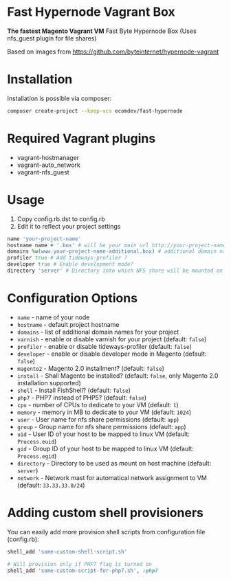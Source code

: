 # Fast Hypernode Vagrant Box

**The fastest Magento Vagrant VM**
Fast Byte Hypernode Box (Uses nfs_guest plugin for file shares)

Based on images from https://github.com/byteinternet/hypernode-vagrant

# Installation

Installation is possible via composer:

```bash
composer create-project --keep-vcs ecomdev/fast-hypernode
```



# Required Vagrant plugins

* vagrant-hostmanager 
* vagrant-auto_network
* vagrant-nfs_guest


# Usage

1. Copy config.rb.dst to config.rb
2. Edit it to reflect your project settings
```ruby
name 'your-project-name'
hostname name + '.box' # will be your main url http://your-project-name.box/
domains %w(www.your-project-name-additional.box) # additional domain names separated by space
profiler true # Add tideways-profiler ?
developer true # Enable development mode?
directory 'server' # Directory into which NFS share will be mounted on your host
```

# Configuration Options

* `name` - name of your node
* `hostname` - default project hostname
* `domains` - list of additional domain names for your project 
* `varnish` - enable or disable varnish for your project (default: `false`)
* `profiler` - enable or disable tideways-profiler (default: `false`)
* `developer` - enable or disable developer mode in Magento (default: `false`)
* `magento2` - Magento 2.0 installment? (default: `false`)
* `install` - Shall Magento be installed? (default: `false`, only Magento 2.0 installation supported)
* `shell` - Install FishShell? (default: `false`)
* `php7` - PHP7 instead of PHP5? (default: `false`)
* `cpu` - number of CPUs to dedicate to your VM (default: `1`)
* `memory` - memory in MB to dedicate to your VM (default: `1024`)
* `user` - User name for nfs share permissions (default: `app`)
* `group` - Group name for nfs share permissions (default: `app`)
* `uid` - User ID of your host to be mapped to linux VM (default: `Process.euid`)
* `gid` - Group ID of your host to be mapped to linux VM (default: `Process.egid`)
* `directory` - Directory to be used as mount on host machine (default: `server`)
* `network` - Network mast for automatical network assignment to VM (default: `33.33.33.0/24`)

# Adding custom shell provisioners

You can easily add more provision shell scripts from configuration file (config.rb):
```ruby
shell_add 'some-custom-shell-script.sh'

# Will provision only if PHP7 flag is turned on
shell_add 'some-custom-script-for-php7.sh', :php7  
```
